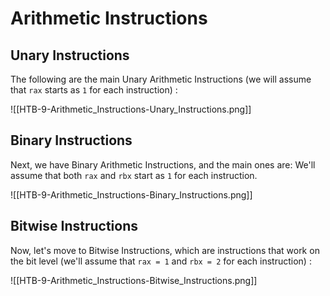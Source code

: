 # Arithmetic Instructions
## Unary Instructions
The following are the main Unary Arithmetic Instructions (we will assume that `rax` starts as `1` for each instruction) :

![[HTB-9-Arithmetic_Instructions-Unary_Instructions.png]]

## Binary Instructions
Next, we have Binary Arithmetic Instructions, and the main ones are: We'll assume that both `rax` and `rbx` start as `1` for each instruction.

![[HTB-9-Arithmetic_Instructions-Binary_Instructions.png]]

## Bitwise Instructions
Now, let's move to Bitwise Instructions, which are instructions that work on the bit level (we'll assume that `rax = 1` and `rbx = 2` for each instruction) :

![[HTB-9-Arithmetic_Instructions-Bitwise_Instructions.png]]
